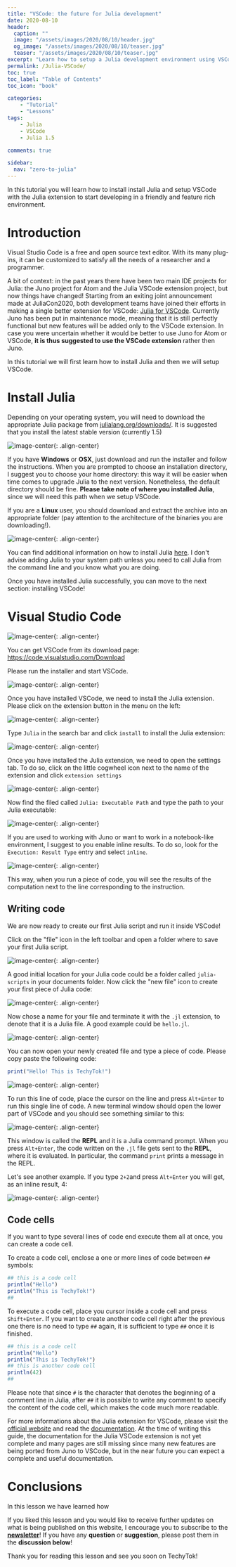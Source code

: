 ```yaml
---
title: "VSCode: the future for Julia development"
date: 2020-08-10
header:
  caption: ""
  image: "/assets/images/2020/08/10/header.jpg"
  og_image: "/assets/images/2020/08/10/teaser.jpg"
  teaser: "/assets/images/2020/08/10/teaser.jpg"
excerpt: "Learn how to setup a Julia development environment using VSCode."
permalink: /Julia-VSCode/
toc: true
toc_label: "Table of Contents"
toc_icon: "book"

categories:
    - "Tutorial"
    - "Lessons"
tags:
    - Julia
	- VSCode
	- Julia 1.5

comments: true

sidebar:
  nav: "zero-to-julia"
---
```


In this tutorial you will learn how to install install Julia and setup VSCode with the Julia extension to start developing in a friendly and feature rich environment.

# Introduction 

Visual Studio Code is a free and open source text editor. With its many plug-ins, it can be customized to satisfy all the needs of a researcher and a programmer.

A bit of context: in the past years there have been two main IDE projects for Julia: the Juno project for Atom and the Julia VSCode extension project, but now things have changed! Starting from an exiting joint announcement made at JuliaCon2020, both development teams have joined their efforts in making a single better extension for VSCode: [Julia for VSCode](https://www.julia-vscode.org/). Currently Juno has been put in maintenance mode, meaning that it is still perfectly functional but new features will be added only to the VSCode extension. In case you were uncertain whether it would be better to use Juno for Atom or VSCode, **it is thus suggested to use the VSCode extension** rather then Juno.

In this tutorial we will first learn how to install Julia and then we will setup VSCode. 

# Install Julia

Depending on your operating system, you will need to download the appropriate Julia package from [julialang.org/downloads/](https://julialang.org/downloads/). It is suggested that you install the latest stable version (currently 1.5)

![image-center](/assets/images/2020/08/10/fig1-julia-download.png){: .align-center}

If you have **Windows** or **OSX**, just download and run the installer and follow the instructions. When you are prompted to choose an installation directory, I suggest you to choose your home directory: this way it will be easier when time comes to upgrade Julia to the next version. Nonetheless, the default directory should be fine. **Please take note of where you installed Julia**, since we will need this path when we setup VSCode.

If you are a **Linux** user, you should download and extract the archive into an appropriate folder (pay attention to the architecture of the binaries you are downloading!). 

![image-center](/assets/images/2020/08/10/fig1b-julia-installation.png){: .align-center}

You can find additional information on how to install Julia [here](https://julialang.org/downloads/platform/). I don't advise adding Julia to your system path unless you need to call Julia from the command line and you know what you are doing. 

Once you have installed Julia successfully, you can move to the next section: installing VSCode!

# Visual Studio Code

![image-center](/assets/images/2020/08/10/fig2-vscode.png){: .align-center}

You can get VSCode from its download page: https://code.visualstudio.com/Download

Please run the installer and start VSCode.

![image-center](/assets/images/2020/08/10/fig3-vscode.png){: .align-center}

Once you have installed VSCode, we need to install the Julia extension. Please click on the extension button in the menu on the left:

![image-center](/assets/images/2020/08/10/fig4-extension.png){: .align-center}

Type `Julia` in the search bar and click `install` to install the Julia extension:

![image-center](/assets/images/2020/08/10/fig5-julia.png){: .align-center}

Once you have installed the Julia extension, we need to open the settings tab. To do so, click on the little cogwheel icon next to the name of the extension and click `extension settings`

![image-center](/assets/images/2020/08/10/fig6-julia-settings-1.png){: .align-center}

Now find the filed called `Julia: Executable Path` and type the path to your Julia executable:

![image-center](/assets/images/2020/08/10/fig7-julia-settings-2.png){: .align-center}

If you are used to working with Juno or want to work in a notebook-like environment, I suggest to you enable inline results. To do so, look for the `Execution: Result Type` entry and select `inline`. 

![image-center](/assets/images/2020/08/10/fig8-julia-settings-3.png){: .align-center}

This way, when you run a piece of code, you will see the results of the computation next to the line corresponding to the instruction.

## Writing code

We are now ready to create our first Julia script and run it inside VSCode!

Click on the "file" icon in the left toolbar and open a folder where to save your first Julia script. 

![image-center](/assets/images/2020/08/10/fig9-explorer.png){: .align-center}

A good initial location for your Julia code could be a folder called `julia-scripts` in your documents folder. Now click the "new file" icon to create your first piece of Julia code:

![image-center](/assets/images/2020/08/10/fig10-new-file.png){: .align-center} 

Now chose a name for your file and terminate it with the `.jl` extension, to denote that it is a Julia file. A good example could be `hello.jl`.

![image-center](/assets/images/2020/08/10/fig11-new-file-hello.png){: .align-center} 

You can now open your newly created file and type a piece of code. Please copy paste the following code:

```Julia
print("Hello! This is TechyTok!")
```

![image-center](/assets/images/2020/08/10/fig12-new-file-hello-2.png){: .align-center} 

To run this line of code, place the cursor on the line and press `Alt+Enter` to run this single line of code. A new terminal window should open the lower part of VSCode and you should see something similar to this:

![image-center](/assets/images/2020/08/10/fig13-new-file-hello-3.png){: .align-center} 

This window is called the **REPL** and it is a Julia command prompt. When you press `Alt+Enter`, the code written on the `.jl` file gets sent to the **REPL**, where it is evaluated. In particular, the command `print` prints a message in the REPL. 

Let's see another example. If you type `2+2`and press `Alt+Enter` you will get, as an inline result, 4:

![image-center](/assets/images/2020/08/10/fig14-new-file-hello-4.png){: .align-center} 

## Code cells 

If you want to type several lines of code end execute them all at once, you can create a code cell.

To create a code cell, enclose a one or more lines of code between `##` symbols:

```julia
## this is a code cell
println("Hello")
println("This is TechyTok!")
##
```

To execute a code cell, place you cursor inside a code cell and press `Shift+Enter`. If you want to create another code cell right after the previous one there is no need to type `##` again, it is sufficient to type `##` once it is finished.

```julia	
## this is a code cell
println("Hello")
println("This is TechyTok!")
## this is another code cell
println(42)
##
```

Please note that since `#` is the character that denotes the beginning of a comment line in Julia, after `##` it is possible to write any comment to specify the content of the code cell, which makes the code much more readable. 

For more informations about the Julia extension for VSCode, please visit the [official website](https://www.julia-vscode.org/) and read the [documentation](https://www.julia-vscode.org/docs/stable/). At the time of writing this guide, the documentation for the Julia VSCode extension is not yet complete and many pages are still missing since many new features are being ported from Juno to VSCode, but in the near future you can expect a complete and useful documentation. 


# Conclusions

In this lesson we have learned how 

If you liked this lesson and you would like to receive further updates on what is being published on this website, I encourage you to subscribe to the [**newsletter**]( https://techytok.com/newsletter/ )! If you have any **question** or **suggestion**, please post them in the **discussion below**!

Thank you for reading this lesson and see you soon on TechyTok!
